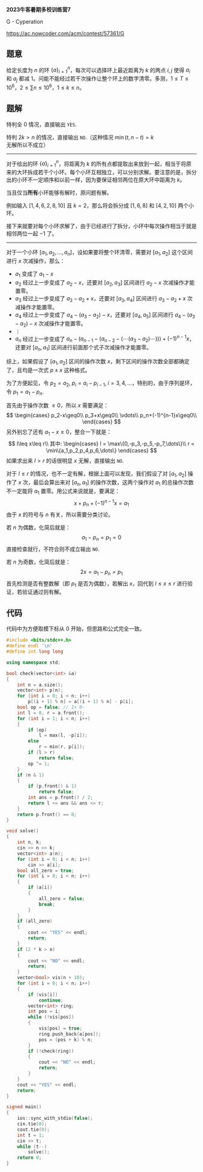 **2023牛客暑期多校训练营7**

G - Cyperation

https://ac.nowcoder.com/acm/contest/57361/G

<!--more-->

## 题意

给定长度为 $n$ 的环 $\{a\}_{i=1}^{n}$，每次可以选择环上最近距离为 $k$ 的两点 $i,j$ 使得 $a_i$ 和 $a_j$ 都减 $1$。问能不能经过若干次操作让整个环上的数字清零。多测，$1\leq T\leq 10^6$，$2\leq \sum n \leq 10^6$，$1\leq k\leq n$。

## 题解

特判全 $0$ 情况，直接输出 `YES`.

特判 $2k>n$ 的情况，直接输出 `NO`.（这种情况 $\min(t,n-t)=k$ 无解所以不成立）

------

对于给出的环 $\{a\}_{i=1}^{n}$，将距离为 $k$ 的所有点都提取出来放到一起，相当于将原来的大环拆成若干个小环。每个小环互相独立，可以分别求解。要注意的是，拆分出的小环不一定顺序和以前一样，因为要保证相邻两位在原大环中距离为 $k$。

当且仅当**所有**小环能够有解时，原问题有解。

例如输入 $[1,4,6,2,8,10]$ 且 $k=2$，那么将会拆分成 $[1,6,8]$ 和 $[4,2,10]$ 两个小环。

接下来就要对每个小环求解了，由于已经进行了拆分，小环中每次操作相当于就是相邻两位一起 $-1$ 了。

------

对于一个小环 $[a_1,a_2,\dots,a_n]$，设如果要将整个环清零，需要对 $[a_1,a_2]$ 这个区间进行 $x$ 次减操作，那么：

- $a_1$ 变成了 $a_1-x$
- $a_2$ 经过上一步变成了 $a_2-x$，还要对 $[a_2,a_3]$ 区间进行 $a_2-x$ 次减操作才能置零。
- $a_3$ 经过上一步变成了 $a_3-a_2+x$，还要对 $[a_3,a_4]$ 区间进行 $a_3-a_2+x$ 次减操作才能置零。
- $a_4$ 经过上一步变成了 $a_4-(a_3-a_2)-x$，还要对 $[a_4,a_5]$ 区间进行 $a_4-(a_3-a_2)-x$ 次减操作才能置零。
- $\vdots$
- $a_n$ 经过上一步变成了 $a_n-(a_{n-1}-(a_{n-2}-(\cdots(a_3-a_2)\cdots)))+(-1)^{n-1}x$，还要对 $[a_n,a_1]$ 区间进行前面那个式子次减操作才能置零。

综上，如果假设了 $[a_1,a_2]$ 区间的操作次数 $x$，剩下区间的操作次数全部都确定了，且均是一次式 $p\pm x$ 这种格式。

为了方便起见，令 $p_2=a_2,\;p_i=a_i-p_{i-1},\;i=3,4,\dots$，特别的，由于序列是环，令 $p_1=a_1-p_n$.

首先由于操作次数 $\geq0$，所以 $x$ 需要满足：
$$
\begin{cases}
p_2-x\geq0\\
p_3+x\geq0\\
\vdots\\
p_n+(-1)^{n-1}x\geq0\\
\end{cases}
$$
另外别忘了还有 $a_1-x\geq0$，整合一下就是：
$$
l\leq x\leq r\\
其中:
\begin{cases}
l = \max\{0,-p_3,-p_5,-p_7,\dots\}\\
r = \min\{a_1,p_2,p_4,p_6,\dots\}
\end{cases}
$$
如果求出来 $l>r$ 的话很明显 $x$ 无解，直接输出 `NO`.

对于 $l\leq r$ 的情况，也不一定有解，根据上面可以发现，我们假设了对 $[a_1,a_2]$ 操作了 $x$ 次，最后会算出来对 $[a_n,a_1]$ 的操作次数，这两个操作对 $a_1$ 的总操作次数不一定能将 $a_1$ 置零。用公式来说就是，要满足：
$$
x+p_n+(-1)^{n-1}x=a_1
$$
由于 $x$ 的符号与 $n$ 有关，所以需要分类讨论。

若 $n$ 为偶数，化简后就是：
$$
a_1-p_n=p_1=0
$$
直接检查就行，不符合则不成立输出 `NO`.

若 $n$ 为奇数，化简后就是：
$$
2x=a_1-p_n=p_1
$$
首先检测是否有整数解（即 $p_1$ 是否为偶数），若解出 $x$，回代到 $l\leq x\leq r$ 进行验证，若验证通过则有解。

## 代码

代码中为方便取模下标从 $0$ 开始，但思路和公式完全一致。

```cpp
#include <bits/stdc++.h>
#define endl '\n'
#define int long long

using namespace std;

bool check(vector<int> &a)
{
    int n = a.size();
    vector<int> p(n);
    for (int i = 0; i < n; i++)
        p[(i + 1) % n] = a[(i + 1) % n] - p[i];
    bool op = false; // 1+ 0-
    int l = 0, r = a.front();
    for (int i = 1; i < n; i++)
    {
        if (op)
            l = max(l, -p[i]);
        else
            r = min(r, p[i]);
        if (l > r)
            return false;
        op ^= 1;
    }
    if (n & 1)
    {
        if (p.front() & 1)
            return false;
        int ans = p.front() / 2;
        return l <= ans && ans <= r;
    }
    return p.front() == 0;
}

void solve()
{
    int n, k;
    cin >> n >> k;
    vector<int> a(n);
    for (int i = 0; i < n; i++)
        cin >> a[i];
    bool all_zero = true;
    for (int i = 0; i < n; i++)
    {
        if (a[i])
        {
            all_zero = false;
            break;
        }
    }
    if (all_zero)
    {
        cout << "YES" << endl;
        return;
    }
    if (2 * k > n)
    {
        cout << "NO" << endl;
        return;
    }
    vector<bool> vis(n + 10);
    for (int i = 0; i < n; i++)
    {
        if (vis[i])
            continue;
        vector<int> ring;
        int pos = i;
        while (!vis[pos])
        {
            vis[pos] = true;
            ring.push_back(a[pos]);
            pos = (pos + k) % n;
        }
        if (!check(ring))
        {
            cout << "NO" << endl;
            return;
        }
    }
    cout << "YES" << endl;
    return;
}

signed main()
{
    ios::sync_with_stdio(false);
    cin.tie(0);
    cout.tie(0);
    int t = 1;
    cin >> t;
    while (t--)
        solve();
    return 0;
}
```

